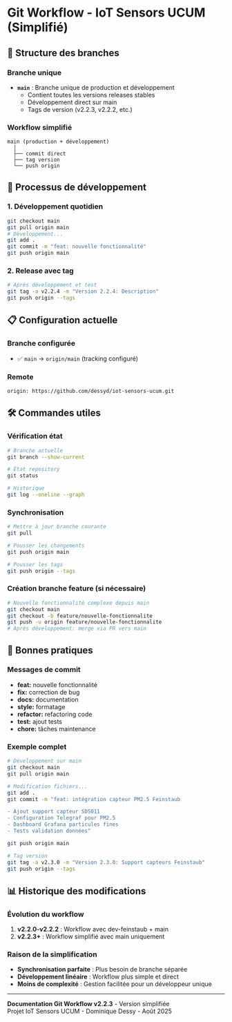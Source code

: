 # Git Workflow - IoT Sensors UCUM (Simplifié)

## 🌳 Structure des branches

### Branche unique

- **`main`** : Branche unique de production et développement
  - Contient toutes les versions releases stables
  - Développement direct sur main
  - Tags de version (v2.2.3, v2.2.2, etc.)

### Workflow simplifié

```text
main (production + développement)
  │
  ├── commit direct
  ├── tag version  
  └── push origin
```

## 🔄 Processus de développement

### 1. Développement quotidien

```bash
git checkout main
git pull origin main
# Développement...
git add .
git commit -m "feat: nouvelle fonctionnalité"
git push origin main
```

### 2. Release avec tag

```bash
# Après développement et test
git tag -a v2.2.4 -m "Version 2.2.4: Description"
git push origin --tags
```

## 📋 Configuration actuelle

### Branche configurée

- ✅ `main` → `origin/main` (tracking configuré)

### Remote

```text
origin: https://github.com/dessyd/iot-sensors-ucum.git
```

## 🛠️ Commandes utiles

### Vérification état

```bash
# Branche actuelle
git branch --show-current

# État repository
git status

# Historique
git log --oneline --graph
```

### Synchronisation

```bash
# Mettre à jour branche courante
git pull

# Pousser les changements
git push origin main

# Pousser les tags
git push origin --tags
```

### Création branche feature (si nécessaire)

```bash
# Nouvelle fonctionnalité complexe depuis main
git checkout main
git checkout -b feature/nouvelle-fonctionnalite
git push -u origin feature/nouvelle-fonctionnalite
# Après développement: merge via PR vers main
```

## 🎯 Bonnes pratiques

### Messages de commit

- **feat:** nouvelle fonctionnalité
- **fix:** correction de bug
- **docs:** documentation
- **style:** formatage
- **refactor:** refactoring code
- **test:** ajout tests
- **chore:** tâches maintenance

### Exemple complet

```bash
# Développement sur main
git checkout main
git pull origin main

# Modification fichiers...
git add .
git commit -m "feat: intégration capteur PM2.5 Feinstaub

- Ajout support capteur SDS011
- Configuration Telegraf pour PM2.5
- Dashboard Grafana particules fines
- Tests validation données"

git push origin main

# Tag version
git tag -a v2.3.0 -m "Version 2.3.0: Support capteurs Feinstaub"
git push origin --tags
```

## 📊 Historique des modifications

### Évolution du workflow

1. **v2.2.0-v2.2.2** : Workflow avec dev-feinstaub + main
2. **v2.2.3+** : Workflow simplifié avec main uniquement

### Raison de la simplification

- **Synchronisation parfaite** : Plus besoin de branche séparée
- **Développement linéaire** : Workflow plus simple et direct
- **Moins de complexité** : Gestion facilitée pour un développeur unique

---

**Documentation Git Workflow v2.2.3** - Version simplifiée  
Projet IoT Sensors UCUM - Dominique Dessy - Août 2025
